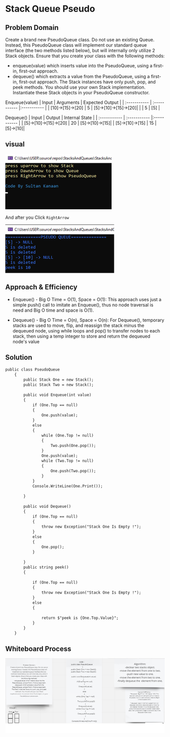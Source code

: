 # Stack Queue Pseudo

## Problem Domain
Create a brand new PseudoQueue class. Do not use an existing Queue. Instead, this PseudoQueue class will implement our standard queue interface (the two methods listed below), but will internally only utilize 2 Stack objects. Ensure that you create your class with the following methods:
- enqueue(value) which inserts value into the PseudoQueue, using a first-in, first-out approach.
- dequeue() which extracts a value from the PseudoQueue, using a first-in, first-out approach.
The Stack instances have only push, pop, and peek methods. You should use your own Stack implementation. Instantiate these Stack objects in your PseudoQueue constructor.

Enqueue(value)
| Input | Arguments | Expected Output |
| :----------- | :----------- |:----------- |
| [10]->[15]->[20] | 5 | [5]->[10]->[15]->[20]|
|  | 5  | [5] |

Dequeue()
| Input | Output | Internal State |
| :----------- | :----------- |:----------- |
| [5]->[10]->[15]->[20] | 20 | [5]->[10]->[15]|
| [5]->[10]->[15] | 15 | [5]->[10]|


## visual
![](./img/PesedoR.png)

And after you Click `RightArrow`

![](./img/Pesedo.png)

## Approach & Efficiency
* Enqueue() - Big O Time = O(1), Space = O(1): This approach uses just a simple push() call to imitate an Enqueue(), thus no node traversal is need and Big O time and space is O(1).

* Dequeue() - Big O Time = O(n), Space = O(n): For Dequeue(), temporary stacks are used to move, flip, and reassign the stack minus the dequeued node, using while loops and pop() to transfer nodes to each stack, then using a temp integer to store and return the dequeued node's value

## Solution
```
public class PseudoQueue
    {
        public Stack One = new Stack();
        public Stack Two = new Stack();

        public void Enqueue(int value)
        {
            if (One.Top == null)
            {
                One.push(value);
            }
            else
            {
                while (One.Top != null)
                {
                    Two.push(One.pop());
                }
                One.push(value);
                while (Two.Top != null)
                {
                    One.push(Two.pop());
                }
            }
            Console.WriteLine(One.Print());
            
        }

        public void Dequeue()
        {
            if (One.Top == null)
            {
                throw new Exception("Stack One Is Empty !");
            }
            else
            {
                One.pop();
            }

        }
        public string peek()
        {

            if (One.Top == null)
            {
                throw new Exception("Stack One Is Empty !");
            }
            else
            {

                return $"peek is {One.Top.Value}";
            }
        }
    }
```

## Whiteboard Process
![](./img/W11.png)